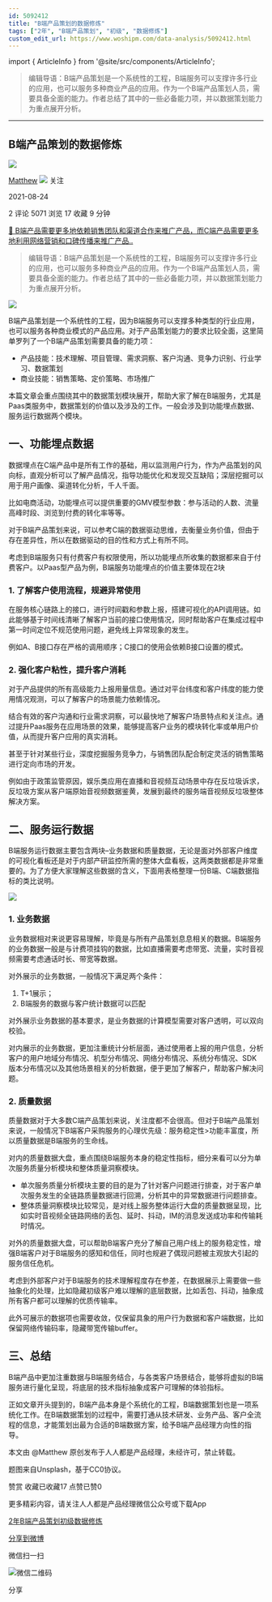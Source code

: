 ```yaml
---
id: 5092412
title: "B端产品策划的数据修炼"
tags: ["2年", "B端产品策划", "初级", "数据修炼"]
custom_edit_url: https://www.woshipm.com/data-analysis/5092412.html
---
```

import { ArticleInfo } from '@site/src/components/ArticleInfo';

<ArticleInfo
    author="Matthew"
    authorLink="https://www.woshipm.com/u/150672"
    published="2021-08-24"
    views={5071}
    comments={2}
    collects={17}
/>

> 编辑导语：B端产品策划是一个系统性的工程，B端服务可以支撑许多行业的应用，也可以服务多种商业产品的应用。作为一个B端产品策划人员，需要具备全面的能力。作者总结了其中的一些必备能力项，并以数据策划能力为重点展开分析。

---

## B端产品策划的数据修炼

[![](https://static.woshipm.com/PM_U_201610_20161011231919_9917.jpg?imageView2/1/w/72/h/72/q/100)](https://www.woshipm.com/u/150672)

[Matthew](https://www.woshipm.com/u/150672) ![](https://static.woshipm.com/tag/1101_1@2x.png) 关注

2021-08-24

2 评论 5071 浏览 17 收藏 9 分钟

[🔗 B端产品需要更多地依赖销售团队和渠道合作来推广产品，而C端产品需要更多地利用网络营销和口碑传播来推广产品..](https://ke.qidianla.com/courses/bcpm)

> 编辑导语：B端产品策划是一个系统性的工程，B端服务可以支撑许多行业的应用，也可以服务多种商业产品的应用。作为一个B端产品策划人员，需要具备全面的能力。作者总结了其中的一些必备能力项，并以数据策划能力为重点展开分析。

![](https://image.woshipm.com/wp-files/2021/08/eLah0apqndTIGbQt0NXT.jpg)

B端产品策划是一个系统性的工程，因为B端服务可以支撑多种类型的行业应用，也可以服务各种商业模式的产品应用。对于产品策划能力的要求比较全面，这里简单罗列了一个B端产品策划需要具备的能力项：

*   产品技能：技术理解、项目管理、需求洞察、客户沟通、竞争力识别、行业学习、数据策划
*   商业技能：销售策略、定价策略、市场推广

本篇文章会重点围绕其中的数据策划模块展开，帮助大家了解在B端服务，尤其是Paas类服务中，数据策划的价值以及涉及的工作。一般会涉及到功能埋点数据、服务运行数据两个模块。

## 一、功能埋点数据

数据埋点在C端产品中是所有工作的基础，用以监测用户行为，作为产品策划的风向标，直观分析可以了解产品情况，指导功能优化和发现交互缺陷；深层挖掘可以用于用户画像、渠道转化分析，千人千面。

比如电商活动，功能埋点可以提供重要的GMV模型参数：参与活动的人数、流量高峰时段、浏览到付费的转化率等等。

对于B端产品策划来说，可以参考C端的数据驱动思维，去衡量业务价值，但由于存在差异性，所以在数据驱动的目的性和方式上有所不同。

考虑到B端服务只有付费客户有权限使用，所以功能埋点所收集的数据都来自于付费客户。以Paas型产品为例，B端服务功能埋点的价值主要体现在2块

### 1\. 了解客户使用流程，规避异常使用

在服务核心链路上的接口，进行时间戳和参数上报，搭建可视化的API调用链。如此能够基于时间线清晰了解客户当前的接口使用情况，同时帮助客户在集成过程中第一时间定位不规范使用问题，避免线上异常现象的发生。

例如A、B接口存在严格的调用顺序；C接口的使用会依赖B接口设置的模式。

### 2\. 强化客户粘性，提升客户消耗

对于产品提供的所有高级能力上报用量信息。通过对平台纬度和客户纬度的能力使用情况观测，可以了解客户的场景能力依赖情况。

结合有效的客户沟通和行业需求洞察，可以最快地了解客户场景特点和关注点。通过提升Paas服务在应用场景的效果，能够提高客户业务的模块转化率或单用户价值，从而提升客户应用的真实消耗。

甚至于针对某些行业，深度挖掘服务竞争力，与销售团队配合制定灵活的销售策略进行定向市场的开发。

例如由于政策监管原因，娱乐类应用在直播和音视频互动场景中存在反垃圾诉求，反垃圾方案从客户端原始音视频数据鉴黄，发展到最终的服务端音视频反垃圾整体解决方案。

## 二、服务运行数据

B端服务运行数据主要包含两块–业务数据和质量数据，无论是面对外部客户维度的可视化看板还是对于内部产研监控所需的整体大盘看板，这两类数据都是非常重要的。为了方便大家理解这些数据的含义，下面用表格整理一份B端、C端数据指标的类比说明。

![](https://image.woshipm.com/wp-files/2021/08/cv45MCUJLhb3xCpNsi3r.png)

### 1\. 业务数据

业务数据相对来说更容易理解，毕竟是与所有产品策划息息相关的数据。B端服务的业务数据一般是与计费项挂钩的数据，比如直播需要考虑带宽、流量，实时音视频需要考虑通话时长、带宽等数据。

对外展示的业务数据，一般情况下满足两个条件：

1.  T+1展示；
2.  B端服务的数据与客户统计数据可以匹配

对外展示业务数据的基本要求，是业务数据的计算模型需要对客户透明，可以双向校验。

对内展示的业务数据，更加注重统计分析层面，通过使用者上报的用户信息，分析客户的用户地域分布情况、机型分布情况、网络分布情况、系统分布情况、SDK版本分布情况以及其他场景相关的分析数据，便于更加了解客户，帮助客户解决问题。

### 2\. 质量数据

质量数据对于大多数C端产品策划来说，关注度都不会很高。但对于B端产品策划来说，一般情况下B端客户采购服务的心理优先级：服务稳定性>功能丰富度，所以质量数据是B端服务的生命线。

对内的质量数据大盘，重点围绕B端服务本身的稳定性指标，细分来看可以分为单次服务质量分析模块和整体质量洞察模块。

*   单次服务质量分析模块主要的目的是为了针对客户问题进行排查，对于客户单次服务发生的全链路质量数据进行回溯，分析其中的异常数据进行问题排查。
*   整体质量洞察模块比较常见，是对线上服务整体运行大盘的质量数据呈现，比如实时音视频全链路网络的丢包、延时、抖动，IM的消息发送成功率和传输耗时情况。

对外的质量数据大盘，可以帮助B端客户充分了解自己用户线上的服务稳定性，增强B端客户对于B端服务的感知和信任，同时也规避了偶现问题被主观放大引起的服务信任危机。

考虑到外部客户对于B端服务的技术理解程度存在参差，在数据展示上需要做一些抽象化的处理，比如隐藏初级客户难以理解的底层数据，比如丢包、抖动，抽象成所有客户都可以理解的优质传输率。

此外可展示的数据项也需要收敛，仅保留具象的用户行为数据和客户端数据，比如保留网络传输码率，隐藏带宽传输buffer。

## 三、总结

B端产品中更加注重数据与B端服务结合，与各类客户场景结合，能够将虚拟的B端服务进行量化呈现，将底层的技术指标抽象成客户可理解的体验指标。

正如文章开头提到的，B端产品本身是个系统化的工程，B端数据策划也是一项系统化工作。在B端数据策划的过程中，需要打通从技术研发、业务产品、客户全流程的信息，才能策划出最为合适的B端数据方案，给予B端产品经理方向性的指导。

本文由 @Matthew 原创发布于人人都是产品经理，未经许可，禁止转载。

题图来自Unsplash，基于CC0协议。

赞赏 收藏已收藏17 点赞已赞0

更多精彩内容，请关注人人都是产品经理微信公众号或下载App

[2年](https://www.woshipm.com/tag/2%e5%b9%b4)[B端产品策划](https://www.woshipm.com/tag/b%e7%ab%af%e4%ba%a7%e5%93%81%e7%ad%96%e5%88%92)[初级](https://www.woshipm.com/tag/%e5%88%9d%e7%ba%a7)[数据修炼](https://www.woshipm.com/tag/%e6%95%b0%e6%8d%ae%e4%bf%ae%e7%82%bc)

[分享到微博](https://service.weibo.com/share/share.php?appkey=2775287854&title=B端产品策划的数据修炼&url=https://www.woshipm.com/data-analysis/5092412.html&pic=https://image.woshipm.com/wp-files/2021/08/eLah0apqndTIGbQt0NXT.jpg)

微信扫一扫

![微信二维码](https://api.pwmqr.com/qrcode/create/?url=https://www.woshipm.com/data-analysis/5092412.html)

分享